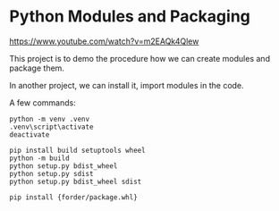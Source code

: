 # Python Modules and Packaging
https://www.youtube.com/watch?v=m2EAQk4Qlew

This project is to demo the procedure how we can create modules and package them.

In another project, we can install it, import modules in the code.

A few commands:
```
python -m venv .venv
.venv\script\activate
deactivate

pip install build setuptools wheel
python -m build
python setup.py bdist_wheel
python setup.py sdist
python setup.py bdist_wheel sdist

pip install {forder/package.whl}

```
